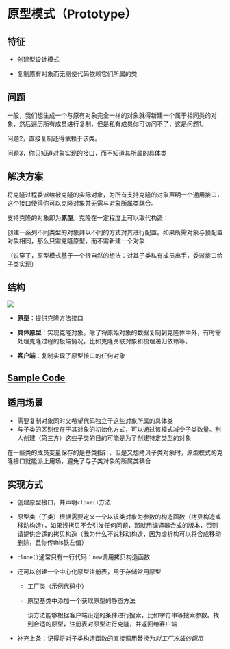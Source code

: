 # 原型模式（Prototype）

## 特征

* 创建型设计模式

* 复制原有对象而无需使代码依赖它们所属的类

## 问题

一般，我们想生成一个与原有对象完全一样的对象就得新建一个属于相同类的对象，然后遍历所有成员进行复制，但是私有成员你可访问不了，这是问题1。

问题2，直接复制还得依赖于该类。

问题3，你只知道对象实现的接口，而不知道其所属的具体类

## 解决方案

将克隆过程委派给被克隆的实际对象，为所有支持克隆的对象声明一个通用接口，这个接口使得你可以克隆对象并无需与对象所属类耦合。

支持克隆的对象即为**原型**。克隆在一定程度上可以取代构造：

创建一系列不同类型的对象并以不同的方式对其进行配置。如果所需对象与预配置对象相同，那么只需克隆原型，而不需新建一个对象

（说穿了，原型模式基于一个很自然的想法：对其子类私有成员出手，委派接口给子类实现）

## 结构

![](https://img-blog.csdnimg.cn/2020110113133950.png)

* **原型**：提供克隆方法接口

* **具体原型**：实现克隆对象。除了将原始对象的数据复制到克隆体中外，有时需处理克隆过程的极端情况，比如克隆关联对象和梳理递归依赖等。

* **客户端**：复制实现了原型接口的任何对象

## [Sample Code](https://github.com/Conzxy/Design_Pattern/blob/main/src/Prototype.h)

## 适用场景

* 需要复制对象同时又希望代码独立于这些对象所属的具体类
* 与子类的区别仅在于其对象的初始化方式，可以通过该模式减少子类数量。别人创建（第三方）这些子类的目的可能是为了创建特定类型的对象

在一些类的成员变量保存的是基类指针，但是又想拷贝子类对象时，原型模式的克隆接口就能派上用场，避免了与子类对象的所属类耦合

## 实现方式

* 创建原型接口，并声明`clone()`方法

* 原型类（子类）根据需要定义一个以该类对象为参数的构造函数（拷贝构造或移动构造），如果浅拷贝不会引发任何问题，那就用编译器合成的版本，否则请提供合适的拷贝构造（我为什么不说移动构造，因为虚析构可以将合成移动删除，且你传this铁左值）

* `clone()`通常只有一行代码：`new`调用拷贝构造函数

* 还可以创建一个中心化原型注册表，用于存储常用原型

  * 工厂类（示例代码中）

  * 原型基类中添加一个获取原型的静态方法

    该方法能够根据客户端设定的条件进行搜索，比如字符串等搜索参数。找到合适的原型，注册表对原型进行克隆，并返回给客户端

* 补充上条：记得将对子类构造函数的直接调用替换为*对工厂方法的调用*